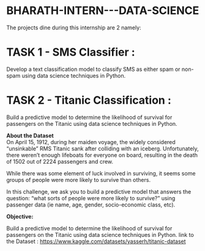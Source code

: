 # BHARATH-INTERN---DATA-SCIENCE <br>
The projects dine during this internship are 2 namely: <br>

# TASK 1 - SMS Classifier :
Develop a text classification model to classify SMS as either spam or non-spam using data science techniques in Python. <br>

# TASK 2 - Titanic Classification :
Build a predictive model to determine the likelihood of survival for passengers on the Titanic using data science techniques in Python.

<b> About the Dataset </b> <br>
On April 15, 1912, during her maiden voyage, the widely considered “unsinkable” RMS Titanic sank after colliding with an iceberg. Unfortunately, there weren’t enough lifeboats for everyone on board, resulting in the death of 1502 out of 2224 passengers and crew.

While there was some element of luck involved in surviving, it seems some groups of people were more likely to survive than others.

In this challenge, we ask you to build a predictive model that answers the question: “what sorts of people were more likely to survive?” using passenger data (ie name, age, gender, socio-economic class, etc).

<b> Objective: </b>

Build a predictive model to determine the likelihood of survival for passengers on the Titanic using data science techniques in Python.
link to the Dataset : https://www.kaggle.com/datasets/yasserh/titanic-dataset
